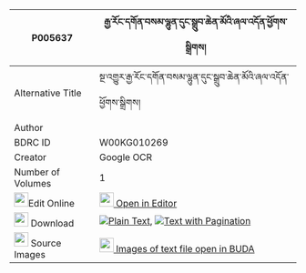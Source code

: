 |P005637|རྒྱ་རོང་དགོན་བསམ་ལྷུན་དུང་སྒྲུབ་ཆེན་མོའི་ཞལ་འདོན་ཕྱོགས་སྒྲིགས། 
| --- | --- 
|Alternative Title |སྔ་འགྱུར་རྒྱ་རོང་དགོན་བསམ་ལྷུན་དུང་སྒྲུབ་ཆེན་མོའི་ཞལ་འདོན་ཕྱོགས་སྒྲིགས།
|Author | 
|BDRC ID | W00KG010269
|Creator | Google OCR
|Number of Volumes| 1
|<img width="25" src="https://img.icons8.com/color/25/000000/edit-property.png">Edit Online| [<img width="25" src="https://avatars.githubusercontent.com/u/45091458?s=200&v=4"> Open in Editor](http://editor.openpecha.org/P005637)
|<img width="25" src="https://img.icons8.com/fluent/48/000000/download-2.png"/>  Download | [![](https://img.icons8.com/color/20/000000/txt.png)Plain Text](https://github.com/Openpecha/P005637/releases/download/v1/gya_rong_gon_sam_lhun_dung_dru_plain_P005637.zip), [![](https://img.icons8.com/color/20/000000/txt.png)Text with Pagination](https://github.com/Openpecha/P005637/releases/download/v1/gya_rong_gon_sam_lhun_dung_dru_pages_P005637.zip)
|<img width="25" src="https://img.icons8.com/plasticine/100/000000/pictures-folder.png"/>  Source Images | [<img width="25" src="https://library.bdrc.io/icons/BUDA-small.svg"> Images of text file open in BUDA](https://library.bdrc.io/show/bdr:W00KG010269)